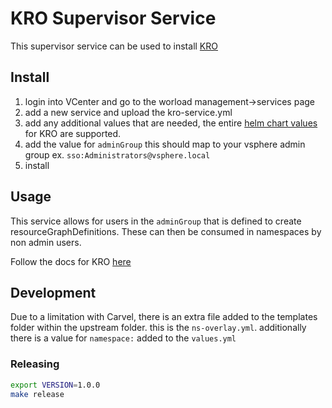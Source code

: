 # KRO Supervisor Service

This supervisor service can be used to install [KRO](https://kro.run/) 


## Install

1. login into VCenter and go to the worload management->services page
2. add a new service and upload the kro-service.yml
3. add any additional values that are needed, the entire [helm chart values](https://github.com/kro-run/kro/blob/main/helm/values.yaml) for KRO are supported. 
4. add the value for `adminGroup` this should map to your vsphere admin group ex. `sso:Administrators@vsphere.local`
5. install

## Usage

This service allows for users in the `adminGroup` that is defined to create resourceGraphDefinitions. These can then be consumed in namespaces by non admin users.

Follow the docs for KRO [here](https://kro.run/docs/getting-started/deploy-a-resource-graph-definition)
## Development
 
Due to a limitation with Carvel, there is an extra file added to the templates folder within the upstream folder. this is the `ns-overlay.yml`. additionally there is a value for `namespace:` added to the `values.yml`

### Releasing

```bash
export VERSION=1.0.0
make release
```
